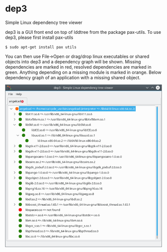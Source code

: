# dep3
Simple Linux dependency tree viewer

dep3 is a GUI front end on top of lddtree from the package pax-utils. To use dep3, please first install pax-utils

    $ sudo apt-get install pax utils
	 
You can then use File->Open or drag/drop linux executables or shared objects into dep3 and a dependency graph will be shown. Missing dependencies are marked in red, resolved dependencies are marked in green. Anything depending on a missing module is marked in orange. Below dependency graph of an application with a missing shared object.


![angelcad](/images/angelcad.png)


